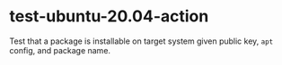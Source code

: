 # test-ubuntu-20.04-action

Test that a package is installable on target system given public key, `apt` config, and package name.
